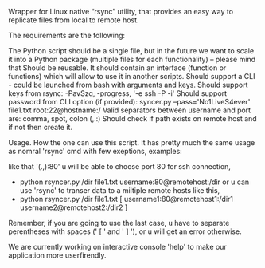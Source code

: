 Wrapper for Linux native “rsync” utility, that provides an easy way to replicate files from local to remote host.

The requirements are the following:

The Python script should be a single file, but in the future we want to scale it into a Python package (multiple files for each functionality) – please mind that
Should be reusable. It should contain an interface (function or functions) which will allow to use it in another scripts.
Should support a CLI - could be launched from bash with arguments and keys.
Should support keys from rsync: -PavSzq, -progress, '-e ssh -P -i'
Should support password from CLI option (if provided): syncer.py –pass='No1LiveS4ever' file1.txt root:22@hostname:/
Valid separators between username and port are: comma, spot, colon (,.:)
Should check if path exists on remote host and if not then create it.

Usage.
How the one can use this script. It has pretty much the same usage as nomral 'rsync' cmd with few exeptions,
examples:

like that '(.,):80' u will be able to choose port 80 for ssh connection,
  -  python rsyncer.py /dir file1.txt username:80@remotehost:/dir
or u can use 'rsync' to transer data to a miltiple remote hosts like this,
  -  python rsyncer.py /dir file1.txt [ username1:80@remotehost1:/dir1 username2@remotehost2:/dir2 ]

Remember, if you are going to use the last case, u have to separate perentheses with spaces (' [ ' and ' ] '), or u will get an error otherwise.

We are currently working on interactive console 'help' to make our application more userfirendly.
